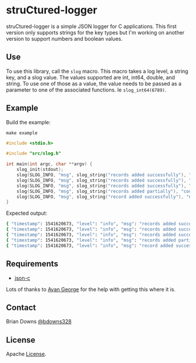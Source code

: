 # struCtured-logger

struCtured-logger is a simple JSON logger for C applications. This first version only supports strings for the key types but I'm working on another version to support numbers and boolean values.

## Use

To use this library, call the `slog` macro. This macro takes a log level, a string key, and a slog value. The values supported are int, int64, double, and string. To use one of those as a value, the value needs to be passed as a parameter to one of the associated functions. Ie `slog_int64(6789)`.

## Example 

Build the example:

```
make example
```

```c
#include <stdio.h>

#include "src/slog.h"

int main(int argc, char **argv) {
    slog_init(stdout);
    slog(SLOG_INFO, "msg", slog_string("records added successfully"), "count", "2");
    slog(SLOG_INFO, "msg", slog_string("records added successfully"), "count", slog_int(2));
    slog(SLOG_INFO, "msg", slog_string("records added successfully"), "count", slog_int64(9223372036854775807));
    slog(SLOG_INFO, "msg", slog_string("records added partially"), "count", slog_int64(3.14));
    slog(SLOG_INFO, "msg", slog_string("record added successfully"), "name", slog_string("Brian"), "elapsed", slog_double(5.76)); 
}
```

Expected output:

```sh
{ "timestamp": 1541620673, "level": "info", "msg": "records added successfully" }
{ "timestamp": 1541620673, "level": "info", "msg": "records added successfully", "count": 2 }
{ "timestamp": 1541620673, "level": "info", "msg": "records added successfully", "count": 9223372036854775807 }
{ "timestamp": 1541620673, "level": "info", "msg": "records added partially", "count": 3 }
{ "timestamp": 1541620673, "level": "info", "msg": "record added successfully", "name": "Brian", "elapsed": 5.7599999999999998 }
```

## Requirements

* [json-c](https://github.com/json-c/json-c) 

Lots of thanks to [Ayan George](https://github.com/ayang64) for the help with getting this where it is.

## Contact

Brian Downs [@bdowns328](http://twitter.com/bdowns328)

## License

Apache [License](/LICENSE).